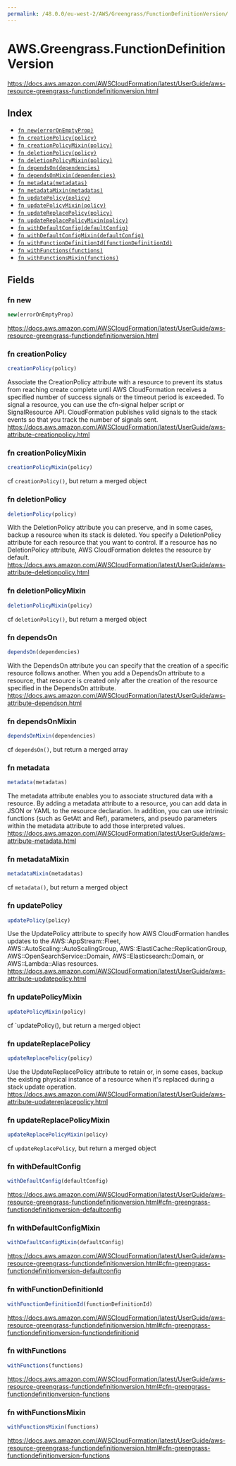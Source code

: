 ```yaml
---
permalink: /48.0.0/eu-west-2/AWS/Greengrass/FunctionDefinitionVersion/
---
```


# AWS.Greengrass.FunctionDefinitionVersion

https://docs.aws.amazon.com/AWSCloudFormation/latest/UserGuide/aws-resource-greengrass-functiondefinitionversion.html

## Index

* [`fn new(errorOnEmptyProp)`](#fn-new)
* [`fn creationPolicy(policy)`](#fn-creationpolicy)
* [`fn creationPolicyMixin(policy)`](#fn-creationpolicymixin)
* [`fn deletionPolicy(policy)`](#fn-deletionpolicy)
* [`fn deletionPolicyMixin(policy)`](#fn-deletionpolicymixin)
* [`fn dependsOn(dependencies)`](#fn-dependson)
* [`fn dependsOnMixin(dependencies)`](#fn-dependsonmixin)
* [`fn metadata(metadatas)`](#fn-metadata)
* [`fn metadataMixin(metadatas)`](#fn-metadatamixin)
* [`fn updatePolicy(policy)`](#fn-updatepolicy)
* [`fn updatePolicyMixin(policy)`](#fn-updatepolicymixin)
* [`fn updateReplacePolicy(policy)`](#fn-updatereplacepolicy)
* [`fn updateReplacePolicyMixin(policy)`](#fn-updatereplacepolicymixin)
* [`fn withDefaultConfig(defaultConfig)`](#fn-withdefaultconfig)
* [`fn withDefaultConfigMixin(defaultConfig)`](#fn-withdefaultconfigmixin)
* [`fn withFunctionDefinitionId(functionDefinitionId)`](#fn-withfunctiondefinitionid)
* [`fn withFunctions(functions)`](#fn-withfunctions)
* [`fn withFunctionsMixin(functions)`](#fn-withfunctionsmixin)

## Fields

### fn new

```ts
new(errorOnEmptyProp)
```

https://docs.aws.amazon.com/AWSCloudFormation/latest/UserGuide/aws-resource-greengrass-functiondefinitionversion.html

### fn creationPolicy

```ts
creationPolicy(policy)
```

Associate the CreationPolicy attribute with a resource to prevent its status from reaching create complete until AWS CloudFormation receives a specified number of success signals or the timeout period is exceeded. To signal a resource, you can use the cfn-signal helper script or SignalResource API. CloudFormation publishes valid signals to the stack events so that you track the number of signals sent. 
https://docs.aws.amazon.com/AWSCloudFormation/latest/UserGuide/aws-attribute-creationpolicy.html

### fn creationPolicyMixin

```ts
creationPolicyMixin(policy)
```

cf `creationPolicy()`, but return a merged object

### fn deletionPolicy

```ts
deletionPolicy(policy)
```

With the DeletionPolicy attribute you can preserve, and in some cases, backup a resource when its stack is deleted. You specify a DeletionPolicy attribute for each resource that you want to control. If a resource has no DeletionPolicy attribute, AWS CloudFormation deletes the resource by default. 
https://docs.aws.amazon.com/AWSCloudFormation/latest/UserGuide/aws-attribute-deletionpolicy.html

### fn deletionPolicyMixin

```ts
deletionPolicyMixin(policy)
```

cf `deletionPolicy()`, but return a merged object

### fn dependsOn

```ts
dependsOn(dependencies)
```

With the DependsOn attribute you can specify that the creation of a specific resource follows another. When you add a DependsOn attribute to a resource, that resource is created only after the creation of the resource specified in the DependsOn attribute. 
https://docs.aws.amazon.com/AWSCloudFormation/latest/UserGuide/aws-attribute-dependson.html

### fn dependsOnMixin

```ts
dependsOnMixin(dependencies)
```

cf `dependsOn()`, but return a merged array

### fn metadata

```ts
metadata(metadatas)
```

The metadata attribute enables you to associate structured data with a resource. By adding a metadata attribute to a resource, you can add data in JSON or YAML to the resource declaration. In addition, you can use intrinsic functions (such as GetAtt and Ref), parameters, and pseudo parameters within the metadata attribute to add those interpreted values. 
https://docs.aws.amazon.com/AWSCloudFormation/latest/UserGuide/aws-attribute-metadata.html

### fn metadataMixin

```ts
metadataMixin(metadatas)
```

cf `metadata()`, but return a merged object

### fn updatePolicy

```ts
updatePolicy(policy)
```

Use the UpdatePolicy attribute to specify how AWS CloudFormation handles updates to the AWS::AppStream::Fleet, AWS::AutoScaling::AutoScalingGroup, AWS::ElastiCache::ReplicationGroup, AWS::OpenSearchService::Domain, AWS::Elasticsearch::Domain, or AWS::Lambda::Alias resources. 
https://docs.aws.amazon.com/AWSCloudFormation/latest/UserGuide/aws-attribute-updatepolicy.html

### fn updatePolicyMixin

```ts
updatePolicyMixin(policy)
```

cf `updatePolicy(), but return a merged object

### fn updateReplacePolicy

```ts
updateReplacePolicy(policy)
```

Use the UpdateReplacePolicy attribute to retain or, in some cases, backup the existing physical instance of a resource when it's replaced during a stack update operation. 
https://docs.aws.amazon.com/AWSCloudFormation/latest/UserGuide/aws-attribute-updatereplacepolicy.html

### fn updateReplacePolicyMixin

```ts
updateReplacePolicyMixin(policy)
```

cf `updateReplacePolicy`, but return a merged object

### fn withDefaultConfig

```ts
withDefaultConfig(defaultConfig)
```

https://docs.aws.amazon.com/AWSCloudFormation/latest/UserGuide/aws-resource-greengrass-functiondefinitionversion.html#cfn-greengrass-functiondefinitionversion-defaultconfig

### fn withDefaultConfigMixin

```ts
withDefaultConfigMixin(defaultConfig)
```

https://docs.aws.amazon.com/AWSCloudFormation/latest/UserGuide/aws-resource-greengrass-functiondefinitionversion.html#cfn-greengrass-functiondefinitionversion-defaultconfig

### fn withFunctionDefinitionId

```ts
withFunctionDefinitionId(functionDefinitionId)
```

https://docs.aws.amazon.com/AWSCloudFormation/latest/UserGuide/aws-resource-greengrass-functiondefinitionversion.html#cfn-greengrass-functiondefinitionversion-functiondefinitionid

### fn withFunctions

```ts
withFunctions(functions)
```

https://docs.aws.amazon.com/AWSCloudFormation/latest/UserGuide/aws-resource-greengrass-functiondefinitionversion.html#cfn-greengrass-functiondefinitionversion-functions

### fn withFunctionsMixin

```ts
withFunctionsMixin(functions)
```

https://docs.aws.amazon.com/AWSCloudFormation/latest/UserGuide/aws-resource-greengrass-functiondefinitionversion.html#cfn-greengrass-functiondefinitionversion-functions